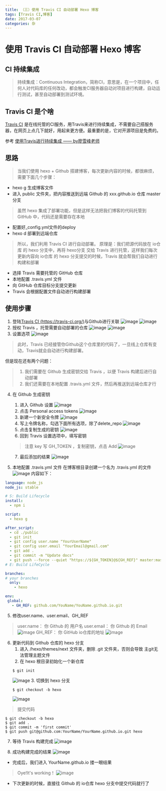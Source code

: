 ```yaml
---
title: （三）使用 Travis CI 自动部署 Hexo 博客
tags: [Travis CI,博客]
date: 2017-03-07
categories: 杂
---
```


# 使用 Travis CI 自动部署 Hexo 博客
## CI 持续集成
> 持续集成：Continuous Integration，简称CI，意思是，在一个项目中，任何人对代码库的任何改动，都会触发CI服务器自动对项目进行构建，自动运行测试，甚至自动部署到测试环境。

<!-- more --> 

## Travis CI 是个啥
[Travis CI](https://travis-ci.org/) 是在线托管的CI服务，用Travis来进行持续集成，不需要自己搭服务器，在网页上点几下就好，用起来更方便。最重要的是，它对开源项目是免费的。

参考 [使用Travis进行持续集成 —— by廖雪峰老师](https://www.liaoxuefeng.com/article/0014631488240837e3633d3d180476cb684ba7c10fda6f6000)

## 思路
> 当我们使用 hexo + Github 搭建博客，每次更新内容的时候，都很麻烦，需要下面几个步骤：
* hexo g 生成博客文件
* 进入 public 文件夹，把内容推送到远端 Github 的 xxx.github.io 仓库 master 分支

> 虽然 hexo 集成了部署功能，但是这样无法把我们博客的代码托管到 GitHub 中，代码还是需要存在本地
* 配置好_config.yml文件的deploy
* hexo d 部署到远端仓库

> 所以，我们利用 Travis CI 进行自动部署。
原理是：我们把源代码放在 io仓库 的 hexo 分支中，再将 hexo分支 交给 Travis 进行托管，这样我们每次更新内容向 io仓库 的 hexo 分支提交的时候，Travis 就会帮我们自动进行构建和部署
* 选择 Travis 需要托管的 GitHub 仓库
* 本地配置 .travis.yml 文件
* 向 GitHub 仓库目标分支提交更新
* Travis 会根据配置文件自动进行构建部署

## 使用步骤
1. 登陆[Travis CI (https://travis-ci.org/)](https://travis-ci.org/)与Github进行关联
![image](/image/travis_1-0.png)
![image](/image/travis_1-1.png)
2. 授权 Travis ，托管需要自动部署的仓库
![image](/image/travis_1-2.png)
![image](/image/travis_1-3.png)
3. 设置选项
![image](/image/travis_1-4.png)
> 此时，Travis 已经接管你Github这个仓库里的代码了，一旦线上仓库有变动，Travis就会自动进行构建部署。

但是现在还有两个问题：
> 1. 我们需要在 Github 生成密钥交给 Travis ，以便 Travis 构建后进行自动部署
> 2. 我们还需要在本地配置 .travis.yml 文件，然后再推送到远端仓库才行

4. 在 Github 生成密钥
    1. 进入 Github 设置
    ![image](/image/travis_1-6.png)
    2. 点击 Personal access tokens
    ![image](/image/travis_1-7.png)
    3. 新建一个新安全令牌
    ![image](/image/travis_1-8.png)
    4. 写上令牌名称，勾选下面所有选项，除了delete_repo
    ![image](/image/travis_1-9.png)
    5. 点击复制生成的密钥
    ![image](/image/travis_1-10.png)
    6. 回到 Travis 设置选项中，填写密钥
    > 注意 key 写 GH_TOKEN ，复制密钥，点击 Add
    ![image](/image/travis_1-11.png)
    7. 最后添加的结果
    ![image](/image/travis_1-12.png)

5. 本地配置 .travis.yml 文件
在博客根目录创建一个名为 .travis.yml 的文件
![image](/image/travis_1-13.png)
内容如下：
~~~ yml
language: node_js
node_js: stable

# S: Build Lifecycle
install:
  - npm i

script:
  - hexo g

after_script:
  - cd ./public
  - git init
  - git config user.name "YourUserName"
  - git config user.email "YourEmail@gmail.com"
  - git add .
  - git commit -m "Update docs"
  - git push --force --quiet "https://${GH_TOKEN}@${GH_REF}" master:master
# E: Build LifeCycle

branches:
# your branches
  only:
    - hexo

env:
 global:
   - GH_REF: github.com/YouName/YouName.github.io.git
~~~

5. 修改user.name、user.email、GH_REF
> user.name：   你 Github 的 用户名
> user.email：  你 Github 的 Email
![image](/image/travis_1-14.png)
> GH_REF：    你 GitHub io仓库的地址
![image](/image/travis_1-15.png)

6. 更新代码到 Github 仓库的 hexo 分支
    1. 进入 /hexo/themes/next 文件夹，删除 .git 文件夹，否则会导致 主git无法管理主题文件
    2. 在 hexo 根目录初始化一个新仓库
    ~~~
    $ git init
    ~~~
    ![image](/image/travis_2-1.png)
    3. 切换到 hexo 分支
    ~~~
    $ git checkout -b hexo
    ~~~
    ![image](/image/travis_2-2.png)    
> 提交代码
~~~ 
$ git checkout -b hexo
$ git add .
$ git commit -m 'first commit'
$ git push git@github.com:YourName/YourName.github.io.git hexo
~~~

7. 等待 Travis 构建完成
![image](/image/travis_2-3.png)

8. 成功构建完成的结果
![image](/image/travis_2-4.png)    

* 完成后，我们进入 YourName.github.io 搂一眼结果
> Oye!It's working！
    ![image](/image/travis_2-5.png)    

* 下次更新的时候，直接往 Github 的 io仓库 hexo 分支中提交代码就行了